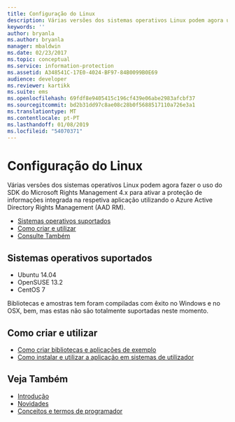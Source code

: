 ```yaml
---
title: Configuração do Linux
description: Várias versões dos sistemas operativos Linux podem agora utilizar o Rights Management SDK 4.x.
keywords: ''
author: bryanla
ms.author: bryanla
manager: mbaldwin
ms.date: 02/23/2017
ms.topic: conceptual
ms.service: information-protection
ms.assetid: A348541C-17E0-4024-BF97-84B0099B0E69
audience: developer
ms.reviewer: kartikk
ms.suite: ems
ms.openlocfilehash: 69fdf8e9405415c196cf439e06abe2983afcbf37
ms.sourcegitcommit: bd2b31dd97c8ae08c28b0f5688517110a726e3a1
ms.translationtype: MT
ms.contentlocale: pt-PT
ms.lasthandoff: 01/08/2019
ms.locfileid: "54070371"
---
```

# <a name="linux-setup"></a>Configuração do Linux

Várias versões dos sistemas operativos Linux podem agora fazer o uso do SDK do Microsoft Rights Management 4.x para ativar a proteção de informações integrada na respetiva aplicação utilizando o Azure Active Directory Rights Management (AAD RM).

- [Sistemas operativos suportados](#supported-operating-systems)
- [Como criar e utilizar](#how-to-build-and-use)
- [Consulte Também](#see-also)

## <a name="supported-operating-systems"></a>Sistemas operativos suportados

- Ubuntu 14.04
- OpenSUSE 13.2
- CentOS 7

Bibliotecas e amostras tem foram compiladas com êxito no Windows e no OSX, bem, mas estas não são totalmente suportadas neste momento.
 
## <a name="how-to-build-and-use"></a>Como criar e utilizar

- [Como criar bibliotecas e aplicações de exemplo](https://github.com/AzureAD/rms-sdk-for-cpp/wiki/How-to-Build)
- [Como instalar e utilizar a aplicação em sistemas de utilizador](https://github.com/AzureAD/rms-sdk-for-cpp/wiki/How-to-Use)

## <a name="see-also"></a>Veja Também

- [Introdução](get-started.md)
- [Novidades](release-notes.md)
- [Conceitos e termos de programador](core-concepts.md)
